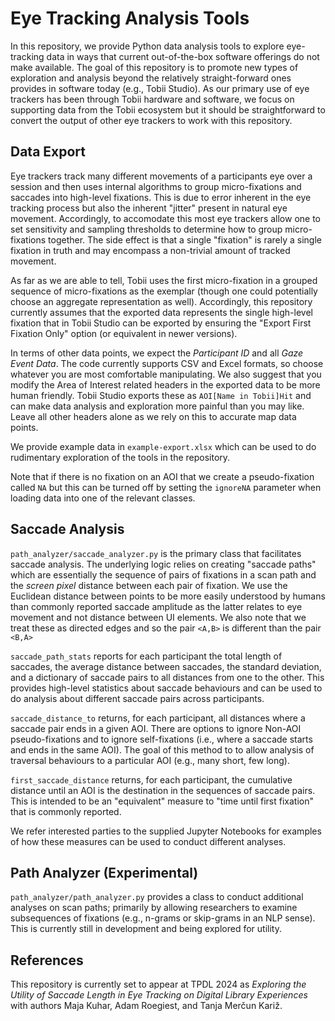 # Eye Tracking Analysis Tools

In this repository, we provide Python data analysis tools to explore eye-tracking data in ways that current out-of-the-box software offerings do not make available. The goal of this repository is to promote new types of exploration and analysis beyond the relatively straight-forward ones provides in software today (e.g., Tobii Studio). As our primary use of eye trackers has been through Tobii hardware and software, we focus on supporting data from the Tobii ecosystem but it should be straightforward to convert the output of other eye trackers to work with this repository. 

## Data Export

Eye trackers track many different movements of a participants eye over a session and then uses internal algorithms to group micro-fixations and saccades into high-level fixations. This is due to error inherent in the eye tracking process but also the inherent "jitter" present in natural eye movement. Accordingly, to accomodate this most eye trackers allow one to set sensitivity and sampling thresholds to determine how to group micro-fixations together. The side effect is that a single "fixation" is rarely a single fixation in truth and may encompass a non-trivial amount of tracked movement. 

As far as we are able to tell, Tobii uses the first micro-fixation in a grouped sequence of micro-fixations as the exemplar (though one could potentially choose an aggregate representation as well). Accordingly, this repository currently assumes that the exported data represents the single high-level fixation that in Tobii Studio can be exported by ensuring the "Export First Fixation Only" option (or equivalent in newer versions). 

In terms of other data points, we expect the _Participant ID_ and all _Gaze Event Data_. The code currently supports CSV and Excel formats, so choose whatever you are most comfortable manipulating. We also suggest that you modify the Area of Interest related headers in the exported data to be more human friendly. Tobii Studio exports these as `AOI[Name in Tobii]Hit` and can make data analysis and exploration more painful than you may like. Leave all other headers alone as we rely on this to accurate map data points.

We provide example data in `example-export.xlsx` which can be used to do rudimentary exploration of the tools in the repository. 

Note that if there is no fixation on an AOI that we create a pseudo-fixation called `NA` but this can be turned off by setting the `ignoreNA` parameter when loading data into one of the relevant classes.

## Saccade Analysis

`path_analyzer/saccade_analyzer.py` is the primary class that facilitates saccade analysis. The underlying logic relies on creating "saccade paths" which are essentially the sequence of pairs of fixations in a scan path and the _screen pixel_ distance between each pair of fixation. We use the Euclidean distance between points to be more easily understood by humans than commonly reported saccade amplitude as the latter relates to eye movement and not distance between UI elements. We also note that we treat these as directed edges and so the pair `<A,B>` is different than the pair `<B,A>`

`saccade_path_stats` reports for each participant the total length of saccades, the average distance between saccades, the standard deviation, and a dictionary of saccade pairs to all distances from one to the other. This provides high-level statistics about saccade behaviours and can be used to do analysis about different saccade pairs across participants.

`saccade_distance_to` returns, for each participant, all distances where a saccade pair ends in a given AOI. There are options to ignore Non-AOI pseudo-fixations and to ignore self-fixations (i.e., where a saccade starts and ends in the same AOI). The goal of this method to to allow analysis of traversal behaviours to a particular AOI (e.g., many short, few long). 

`first_saccade_distance` returns, for each participant, the cumulative distance until an AOI is the destination in the sequences of saccade pairs. This is intended to be an "equivalent" measure to "time until first fixation" that is commonly reported. 

We refer interested parties to the supplied Jupyter Notebooks for examples of how these measures can be used to conduct different analyses. 

## Path Analyzer (Experimental)

`path_analyzer/path_analyzer.py` provides a class to conduct additional analyses on scan paths; primarily by allowing researchers to examine subsequences of fixations (e.g., n-grams or skip-grams in an NLP sense). This is currently still in development and being explored for utility.

## References

This repository is currently set to appear at TPDL 2024 as _Exploring the Utility of Saccade Length in Eye Tracking on Digital Library Experiences_ with authors Maja Kuhar, Adam Roegiest, and Tanja Merčun Kariž. 
